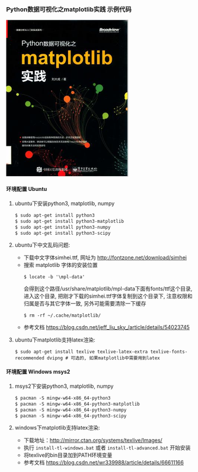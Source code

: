 ### Python数据可视化之matplotlib实践 示例代码

![封面](cover.jpg)

#### 环境配置 Ubuntu

1. ubuntu下安装python3, matplotlib, numpy
    ```
    $ sudo apt-get install python3
    $ sudo apt-get install python3-matplotlib
    $ sudo apt-get install python3-numpy
    $ sudo apt-get install python3-scipy
    ```

2. ubuntu下中文乱码问题:
    - 下载中文字体simhei.ttf, 网址为 <http://fontzone.net/download/simhei>
    - 搜索 matplotlib 字体的安装位置
        ```
        $ locate -b '\mpl-data'
        ```
        会得到这个路径/usr/share/matplotlib/mpl-data下面有fonts/ttf这个目录, 进入这个目录, 
        把刚才下载的simhei.ttf字体复制到这个目录下, 注意权限和归属是否与其它字体一致, 另外可能需要清除一下缓存
        ```
        $ rm -rf ~/.cache/matplotlib/
        ```
    - 参考文档 <https://blog.csdn.net/jeff_liu_sky_/article/details/54023745>

3. ubuntu下matplotlib支持latex渲染: 
    ```
    $ sudo apt-get install texlive texlive-latex-extra texlive-fonts-recommended dvipng	# 可选的, 如果matplotlib中需要用到latex
    ```

#### 环境配置 Windows msys2

1. msys2下安装python3, matplotlib, numpy
    ```
    $ pacman -S mingw-w64-x86_64-python3
    $ pacman -S mingw-w64-x86_64-python3-matplotlib
    $ pacman -S mingw-w64-x86_64-python3-numpy
    $ pacman -S mingw-w64-x86_64-python3-scipy
    ```

2. windows下matplotlib支持latex渲染:
    - 下载地址：<http://mirror.ctan.org/systems/texlive/Images/>
    - 执行 `install-tl-windows.bat` 或者 `install-tl-advanced.bat` 开始安装
    - 将texlive的bin目录加到PATH环境变量
    - 参考文档 <https://blog.csdn.net/wr339988/article/details/66611166>

